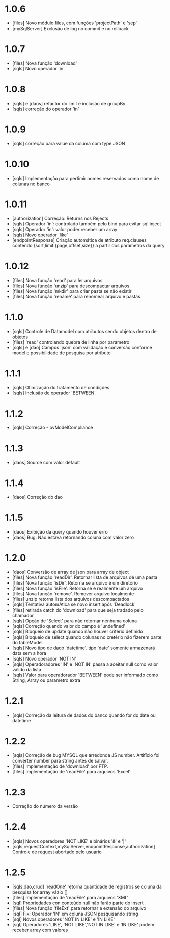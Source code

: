 # 1.0.6

-   [files] Novo módulo files, com funções 'projectPath' e 'sep'
-   [mySqlServer] Exclusão de log no commit e no rollback

# 1.0.7

-   [files] Nova função 'download'
-   [sqls] Novo operador 'in'

# 1.0.8

-   [sqls] e [daos] refactor do limit e inclusão de groupBy
-   [sqls] correção do operador 'in'

# 1.0.9

-   [sqls] correção para value da columa com type JSON

# 1.0.10

-   [sqls] Implementação para pertimir nomes reservados como nome de colunas no banco

# 1.0.11

-   [authorization] Correção: Returns nos Rejects
-   [sqls] Operador 'in': controlado também pelo bind para evitar sql inject
-   [sqls] Operador 'in': valor poder receber um array
-   [sqls] Novo operador 'like'
-   [endpointResponse] Criação automática de atributo req.clauses contendo {sort,limit:{page,offset,size}} a partir dos parametros da query

# 1.0.12

-   [files] Nova função 'read' para ler arquivos
-   [files] Nova função 'unzip' para descompactar arquivos
-   [files] Nova função 'mkdir' para criar pasta se não existir
-   [files] Nova função 'rename' para renomear arquivo e pastas

# 1.1.0

-   [sqls] Controle de Datamodel com atributos sendo objetos dentro de objetos
-   [files] 'read' controlando quebra de linha por parametro
-   [sqls] e [dao] Campos 'json' com validação e conversão conforme model e possibilidade de pesquisa por atributo

# 1.1.1

-   [sqls] Otimização do tratamento de condições
-   [sqls] Inclusão de operador 'BETWEEN'

# 1.1.2

-   [sqls] Correção - pvModelCompliance

# 1.1.3

-   [daos] Source com valor default

# 1.1.4

-   [daos] Correção do dao

# 1.1.5

-   [daos] Exibição da query quando houver erro
-   [daos] Bug: Não estava retornando coluna com valor zero

# 1.2.0

-   [daos] Conversão de array de json para array de object
-   [files] Nova função 'readDir'. Retornar lista de arquivos de uma pasta
-   [files] Nova função 'isDir'. Retorna se arquivo é um diretório
-   [files] Nova função 'isFile'. Retorna se é realmente um arquivo
-   [files] Nova função 'remove'. Remover arquivo localmente
-   [files] unzip retorna lista dos arquivos descompactados
-   [sqls] Tentativa automÁtica se novo insert após 'Deadlock'
-   [files] retirada catch do 'download' para que seja tradado pelo chamador
-   [sqls] Opção de 'Select' para não retornar nenhuma coluna
-   [sqls] Correção quando valor do campo é 'undefined'
-   [sqls] Bloqueio de update quando não houver critério definido
-   [sqls] Bloqueio de select quando colunas no cretério não fizerem parte do tableModel
-   [sqls] Novo tipo de dado 'datetime'. tipo 'date' somente armazenará data sem a hora
-   [sqls] Novo operador 'NOT IN'
-   [sqls] Operadoradores 'IN' e 'NOT IN' passa a aceitar null como valor válido da lista
-   [sqls] Valor para operadorador 'BETWEEN' pode ser informado como String, Array ou parametro extra

# 1.2.1

-   [sqls] Correção da leitura de dados do banco quando for do date ou datetime

# 1.2.2

-   [sqls] Correção de bug MYSQL que arredonda JS number. Artifício foi converter number para string antes de salvar.
-   [files] Implementação de 'download' por FTP.
-   [files] Implementação de 'readFile' para arquivos 'Excel'

# 1.2.3

-   Correção do número da versão

# 1.2.4

-   [sqls] Novos operadores 'NOT LIKE' e binários '&' e '|'
-   [sqls,requestContext,mySqlServer,endpointResponse,authorization] Controle de request abortado pelo usuário

# 1.2.5

-   [sqls,dao,crud] 'readOne' retorna quantidade de registros se coluna da pesquisa for array vázio []
-   [files] Implementação de 'readFile' para arquivos 'XML'
-   [sql] Propriedades con conteúdo null não farão parte do insert
-   [files] Nova função 'fileExt' para retornar a extensão do arquivo
-   [sql] Fix: Operador 'IN' em coluna JSON pesquisando string
-   [sql] Novos operadores 'NOT IN LIKE' e 'IN LIKE'
-   [sql] Operadores 'LIKE', 'NOT LIKE','NOT IN LIKE' e 'IN LIKE' podem receber array com valores
